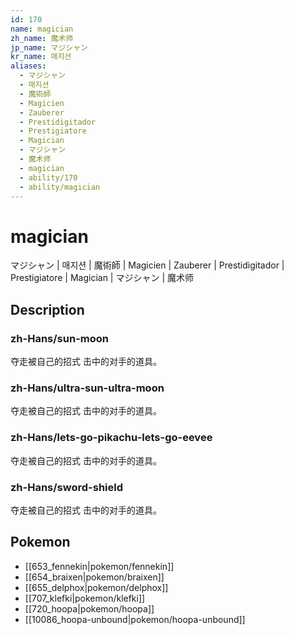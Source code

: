 ```yaml
---
id: 170
name: magician
zh_name: 魔术师
jp_name: マジシャン
kr_name: 매지션
aliases:
  - マジシャン
  - 매지션
  - 魔術師
  - Magicien
  - Zauberer
  - Prestidigitador
  - Prestigiatore
  - Magician
  - マジシャン
  - 魔术师
  - magician
  - ability/170
  - ability/magician
---
```

# magician

マジシャン | 매지션 | 魔術師 | Magicien | Zauberer | Prestidigitador | Prestigiatore | Magician | マジシャン | 魔术师

## Description

### zh-Hans/sun-moon

夺走被自己的招式
击中的对手的道具。

### zh-Hans/ultra-sun-ultra-moon

夺走被自己的招式
击中的对手的道具。

### zh-Hans/lets-go-pikachu-lets-go-eevee

夺走被自己的招式
击中的对手的道具。

### zh-Hans/sword-shield

夺走被自己的招式
击中的对手的道具。

## Pokemon

- [[653_fennekin|pokemon/fennekin]]
- [[654_braixen|pokemon/braixen]]
- [[655_delphox|pokemon/delphox]]
- [[707_klefki|pokemon/klefki]]
- [[720_hoopa|pokemon/hoopa]]
- [[10086_hoopa-unbound|pokemon/hoopa-unbound]]

